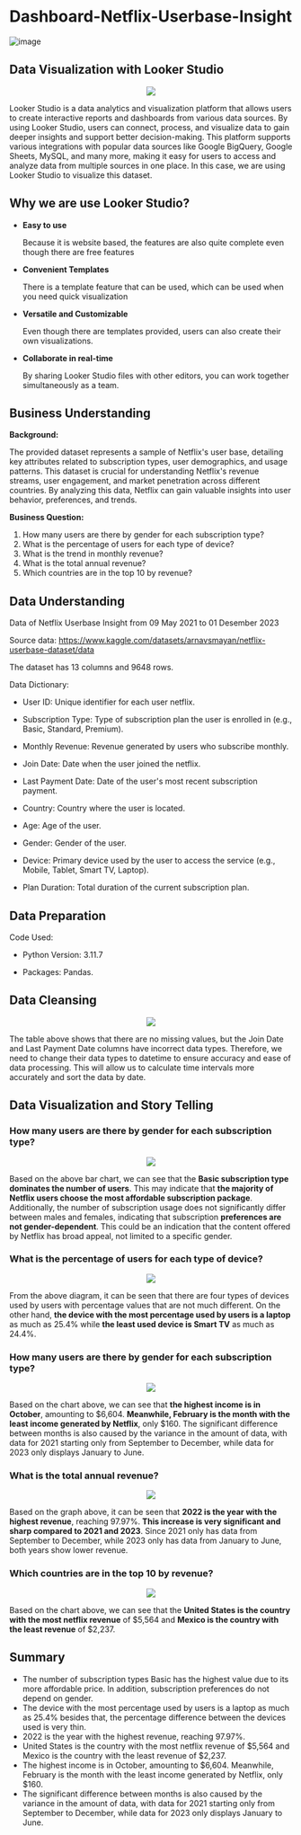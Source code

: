 # Dashboard-Netflix-Userbase-Insight

![image](https://github.com/Vanz92x/Netflix-Userbase-Insight/assets/165736197/02d77413-ca5d-4eb4-bd6f-b33966bcee28)

## Data Visualization with Looker Studio
<div align="center"><img src="https://github.com/Vanz92x/Netflix-Userbase-Insight/assets/165736197/9c5a2fc9-a9c4-4e91-83c1-b71b882b4cec" /></div>

Looker Studio is a data analytics and visualization platform that allows users to create interactive reports and dashboards from various data sources. By using Looker Studio, users can connect, process, and visualize data to gain deeper insights and support better decision-making. This platform supports various integrations with popular data sources like Google BigQuery, Google Sheets, MySQL, and many more, making it easy for users to access and analyze data from multiple sources in one place. In this case, we are using Looker Studio to visualize this dataset.

## Why we are use Looker Studio?
* **Easy to use**

  Because it is website based, the features are also quite complete even though there are free features
* **Convenient Templates**

  There is a template feature that can be used, which can be used when you need quick visualization
* **Versatile and Customizable**

  Even though there are templates provided, users can also create their own visualizations.
* **Collaborate in real-time**

  By sharing Looker Studio files with other editors, you can work together simultaneously as a team.

## Business Understanding

**Background:**

The provided dataset represents a sample of Netflix's user base, detailing key attributes related to subscription types, user demographics, and usage patterns. This dataset is crucial for understanding Netflix's revenue streams, user engagement, and market penetration across different countries. By analyzing this data, Netflix can gain valuable insights into user behavior, preferences, and trends.

**Business Question:**

1. How many users are there by gender for each subscription type?
2. What is the percentage of users for each type of device?
3. What is the trend in monthly revenue?
4. What is the total annual revenue?
5. Which countries are in the top 10 by revenue?

## Data Understanding

Data of Netflix Userbase Insight from 09 May 2021 to 01 Desember 2023

Source data: https://www.kaggle.com/datasets/arnavsmayan/netflix-userbase-dataset/data 

The dataset has 13 columns and 9648 rows.

Data Dictionary:

* User ID: Unique identifier for each user netflix.

* Subscription Type: Type of subscription plan the user is enrolled in (e.g., Basic, Standard, Premium).

* Monthly Revenue: Revenue generated by users who subscribe monthly.

* Join Date: Date when the user joined the netflix.

* Last Payment Date: Date of the user's most recent subscription payment.

* Country: Country where the user is located.

* Age: Age of the user.

* Gender: Gender of the user.

* Device: Primary device used by the user to access the service (e.g., Mobile, Tablet, Smart TV, Laptop).

* Plan Duration: Total duration of the current subscription plan.

## Data Preparation

Code Used:
* Python Version: 3.11.7

* Packages: Pandas.

## Data Cleansing

<div align="center"><img src="https://github.com/Vanz92x/Netflix-Userbase-Insight/assets/165736197/5f55a673-c56b-438a-86a9-6ee23f4448b1" /></div>

The table above shows that there are no missing values, but the Join Date and Last Payment Date columns have incorrect data types. Therefore, we need to change their data types to datetime to ensure accuracy and ease of data processing. This will allow us to calculate time intervals more accurately and sort the data by date.

## Data Visualization and Story Telling

### How many users are there by gender for each subscription type?

<div align="center"><img src="https://github.com/Vanz92x/Netflix-Userbase-Insight/assets/165736197/a0deabb9-a7cf-4dee-bded-ad8c63e5cad9" /></div>

Based on the above bar chart, we can see that the **Basic subscription type dominates the number of users**. This may indicate that **the majority of Netflix users choose the most affordable subscription package**. Additionally, the number of subscription usage does not significantly differ between males and females, indicating that subscription **preferences are not gender-dependent**. This could be an indication that the content offered by Netflix has broad appeal, not limited to a specific gender.


### What is the percentage of users for each type of device?

<div align="center"><img src="https://github.com/Vanz92x/Netflix-Userbase-Insight/assets/165736197/63616204-89c5-45b7-b876-41541902224c" /></div>

From the above diagram, it can be seen that there are four types of devices used by users with percentage values that are not much different. On the other hand, **the device with the most percentage used by users is a laptop** as much as 25.4% while **the least used device is Smart TV** as much as 24.4%.

### How many users are there by gender for each subscription type?

<div align="center"><img src="https://github.com/Vanz92x/Netflix-Userbase-Insight/assets/165736197/41889093-e3c5-4523-9814-bcc0ddbf8440" /></div>


Based on the chart above, we can see that **the highest income is in October**, amounting to $6,604. **Meanwhile, February is the month with the least income generated by Netflix**, only $160. The significant difference between months is also caused by the variance in the amount of data, with data for 2021 starting only from September to December, while data for 2023 only displays January to June.

### What is the total annual revenue?

<div align="center"><img src="https://github.com/Vanz92x/Netflix-Userbase-Insight/assets/165736197/19f47b17-07f5-42e6-b3e7-e2bbe28be14f" /></div>


Based on the graph above, it can be seen that **2022 is the year with the highest revenue**, reaching 97.97%. **This increase is very significant and sharp compared to 2021 and 2023**. Since 2021 only has data from September to December, while 2023 only has data from January to June, both years show lower revenue.

### Which countries are in the top 10 by revenue?

<div align="center"><img src="https://github.com/Vanz92x/Netflix-Userbase-Insight/assets/165736197/81d0bff5-0a0f-450f-87e7-491c56757c7f" /></div>


Based on the chart above, we can see that the **United States is the country with the most netflix revenue** of $5,564 and **Mexico is the country with the least revenue** of $2,237.


## Summary

* The number of subscription types Basic has the highest value due to its more affordable price. In addition, subscription preferences do not depend on gender.
* The device with the most percentage used by users is a laptop as much as 25.4% besides that, the percentage difference between the devices used is very thin.
* 2022 is the year with the highest revenue, reaching 97.97%.
* United States is the country with the most netflix revenue of $5,564 and Mexico is the country with the least revenue of $2,237.
* The highest income is in October, amounting to $6,604. Meanwhile, February is the month with the least income generated by Netflix, only $160.
* The significant difference between months is also caused by the variance in the amount of data, with data for 2021 starting only from September to December, while data for 2023 only displays January to June.

